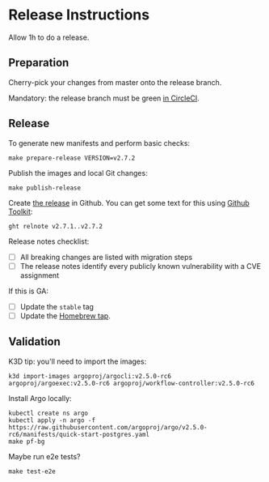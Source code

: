 # Release Instructions

Allow 1h to do a release.

## Preparation

Cherry-pick your changes from master onto the release branch.

Mandatory: the release branch must be green [in CircleCI](https://app.circleci.com/github/argoproj/argo/pipelines).

## Release

To generate new manifests and perform basic checks:

    make prepare-release VERSION=v2.7.2

Publish the images and local Git changes:

    make publish-release

Create [the release](https://github.com/argoproj/argo/releases) in Github. You can get some text for this using [Github Toolkit](https://github.com/alexec/github-toolkit):

    ght relnote v2.7.1..v2.7.2

Release notes checklist:

* [ ] All breaking changes are listed with migration steps
* [ ] The release notes identify every publicly known vulnerability with a CVE assignment 

If this is GA:

* [ ] Update the `stable` tag
* [ ] Update the [Homebrew tap](https://github.com/argoproj/homebrew-tap).
    
## Validation

K3D tip: you'll need to import the images:

    k3d import-images argoproj/argocli:v2.5.0-rc6 argoproj/argoexec:v2.5.0-rc6 argoproj/workflow-controller:v2.5.0-rc6

Install Argo locally:

    kubectl create ns argo
    kubectl apply -n argo -f https://raw.githubusercontent.com/argoproj/argo/v2.5.0-rc6/manifests/quick-start-postgres.yaml
    make pf-bg 

Maybe run e2e tests?

    make test-e2e
